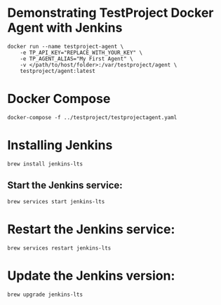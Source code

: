 # Demonstrating TestProject Docker Agent with Jenkins

```
docker run --name testproject-agent \
    -e TP_API_KEY="REPLACE_WITH_YOUR_KEY" \
    -e TP_AGENT_ALIAS="My First Agent" \
    -v </path/to/host/folder>:/var/testproject/agent \
    testproject/agent:latest
```


# Docker Compose 

```
docker-compose -f ../testproject/testprojectagent.yaml
```


# Installing Jenkins

```
brew install jenkins-lts
```

## Start the Jenkins service: 

```
brew services start jenkins-lts
```

# Restart the Jenkins service: 

```
brew services restart jenkins-lts
```

# Update the Jenkins version: 

```
brew upgrade jenkins-lts
```


